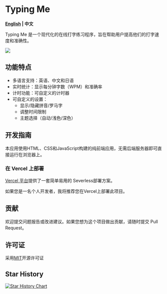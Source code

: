 # Typing Me

**[English](https://github.com/Mystic-Stars/Typing-Me/blob/main/README-EN.md) | 中文**

Typing Me 是一个现代化的在线打字练习程序，旨在帮助用户提高他们的打字速度和准确性。

![](https://bu.dusays.com/2024/07/10/668e75c2466c2.png)

## 功能特点

- 多语言支持：英语、中文和日语
- 实时统计：显示每分钟字数（WPM）和准确率
- 计时功能：可自定义的计时器
- 可自定义的设置：
  - 显示/隐藏拼音/罗马字
  - 调整时间限制
  - 主题选择（自动/浅色/深色）

## 开发指南

本应用使用HTML、CSS和JavaScript构建的纯前端应用，无需后端服务器即可直接运行在浏览器上。

### 在 Vercel 上部署

[Vercel 平台](https://vercel.com/new?utm_medium=default-template&filter=next.js&utm_source=create-next-app&utm_campaign=create-next-app-readme)提供了一套简单易用的 Severless部署方案。

如果您是一名个人开发者，我将推荐您在Vercel上部署此项目。

## 贡献

欢迎提交问题报告或改进建议。如果您想为这个项目做出贡献，请随时提交 Pull Request。

## 许可证

采用[MIT](https://github.com/Mystic-Stars/Typing-Me/blob/main/LICENSE)开源许可证

## Star History

[![Star History Chart](https://api.star-history.com/svg?repos=Mystic-Stars/Typing-Me&type=Date)](https://star-history.com/#Mystic-Stars/Typing-Me&Date)
